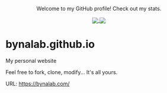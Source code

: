 <p align="center">
  Welcome to my GitHub profile! Check out my stats.
</p>

<p align="center">
  <a href="https://github.com/WieFel">
    <img align="center" src="https://github-readme-stats.vercel.app/api?username=bynalab&count_private=true&show_icons=true&theme=ayu-mirage&include_all_commits=true" />
  </a>

  <a href="https://github.com/WieFel">
    <img align="center" src="https://github-readme-stats.vercel.app/api/top-langs/?username=bynalab&theme=ayu-mirage&layout=compact&langs_count=8" />
  </a>
</p>



# bynalab.github.io

 My personal website
 
 Feel free to fork, clone, modify... It's all yours.
 
 URL: https://bynalab.com/
